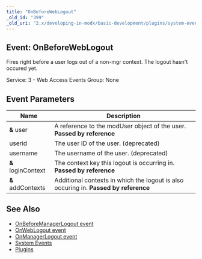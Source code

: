 ```yaml
---
title: "OnBeforeWebLogout"
_old_id: "399"
_old_uri: "2.x/developing-in-modx/basic-development/plugins/system-events/onbeforeweblogout"
---
```


## Event: OnBeforeWebLogout

Fires right before a user logs out of a non-mgr context. The logout hasn't occured yet.

Service: 3 - Web Access Events
Group: None

## Event Parameters

| Name               | Description                                                                          |
| ------------------ | ------------------------------------------------------------------------------------ |
| **&** user         | A reference to the modUser object of the user. **Passed by reference**               |
| userid             | The user ID of the user. (deprecated)                                                |
| username           | The username of the user. (deprecated)                                               |
| **&** loginContext | The context key this logout is occurring in. **Passed by reference**                 |
| **&** addContexts  | Additional contexts in which the logout is also occuring in. **Passed by reference** |

## See Also

- [OnBeforeManagerLogout event](extending-modx/plugins/system-events/onbeforemanagerlogout "OnBeforeManagerLogout")
- [OnWebLogout event](extending-modx/plugins/system-events/onweblogout "OnWebLogout")
- [OnManagerLogout event](extending-modx/plugins/system-events/onmanagerlogout "OnManagerLogout")
- [System Events](extending-modx/plugins/system-events "System Events")
- [Plugins](extending-modx/plugins "Plugins")
